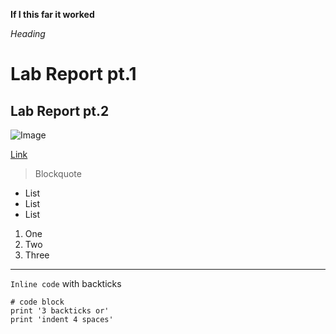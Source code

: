 **If I this far it worked**

*Heading*

# Lab Report pt.1

## Lab Report pt.2

![Image](http://url/a.png)


[Link](http://www.iemoji.com/view/emoji/658/animals-nature/goat)

> Blockquote

* List
* List
* List


1. One
2. Two
3. Three

---

`Inline code` with backticks


```
# code block
print '3 backticks or'
print 'indent 4 spaces'
```
